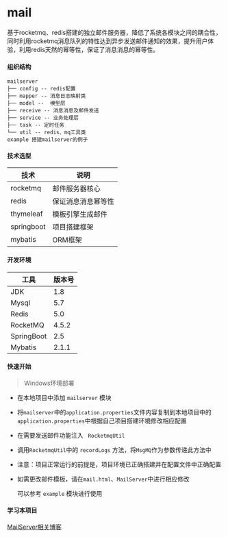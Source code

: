 # mail
基于rocketmq、redis搭建的独立邮件服务器，降低了系统各模块之间的耦合性，同时利用rocketmq消息队列的特性达到异步发送邮件通知的效果，提升用户体验，利用redis天然的幂等性，保证了消息消息的幂等性。

#### 组织结构

```
mailserver
├── config -- redis配置
├── mapper -- 消息日志映射类
├── model --  模型层
├── receive -- 消息消息及邮件发送
├── service -- 业务处理层
├── task -- 定时任务
└── util -- redis、mq工具类
example 搭建mailserver的例子
```

#### 技术选型

| 技术                         | 说明                                  |
| ----------                  | ------------------                    |
| rocketmq                    | 邮件服务器核心                           |
| redis                       | 保证消息消息幂等性                        |
| thymeleaf                   | 模板引擎生成邮件                         |
| springboot                  | 项目搭建框架                            |
| mybatis                     | ORM框架                               |

#### 开发环境

| 工具       | 版本号 |
| ---------- | ------ |
| JDK        | 1.8    |
| Mysql      | 5.7    |
| Redis      | 5.0    |
| RocketMQ   | 4.5.2  |
| SpringBoot | 2.5    |
| Mybatis    | 2.1.1  |

#### 快速开始

> Windows环境部署

- 在本地项目中添加 `` mailserver `` 模块

- 将`mailserver`中的`application.properties`文件内容复制到本地项目中的` application.properties`中根据自己项目搭建环境修改相应配置

- 在需要发送邮件功能注入 `` RocketmqUtil``

- 调用`RocketmqUtil`中的 `recordLogs` 方法，将`MsgMQ`作为参数传递此方法中

- 注意：项目正常运行的前提是，项目环境已正确搭建并在配置文件中正确配置

- 如需更改邮件模板，请在`mail.html`、`MailServer`中进行相应修改

  可以参考 `example` 模块进行使用

#### 学习本项目

[MailServer相关博客](https://blog.csdn.net/qq_43591899?spm=1001.2014.3001.5343)


